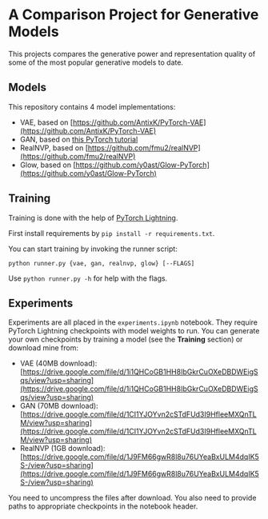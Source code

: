 # A Comparison Project for Generative Models
This projects compares the generative power and representation quality of some of the most popular generative models to date.

## Models
This repository contains 4 model implementations:

* VAE, based on [https://github.com/AntixK/PyTorch-VAE](https://github.com/AntixK/PyTorch-VAE)
* GAN, based on [this PyTorch tutorial](https://pytorch.org/tutorials/beginner/dcgan_faces_tutorial.html)
* RealNVP, based on [https://github.com/fmu2/realNVP](https://github.com/fmu2/realNVP)
* Glow, based on [https://github.com/y0ast/Glow-PyTorch](https://github.com/y0ast/Glow-PyTorch)

## Training
Training is done with the help of [PyTorch Lightning](https://www.pytorchlightning.ai).

First install requirements by `pip install -r requirements.txt`.

You can start training by invoking the runner script:
```
python runner.py {vae, gan, realnvp, glow} [--FLAGS]
```
Use `python runner.py -h` for help with the flags.

## Experiments
Experiments are all placed in the `experiments.ipynb` notebook.
They require PyTorch Lightning checkpoints with model weights to run. You can generate your own checkpoints by training a model (see the **Training** section) or download mine from:

* VAE (40MB download): [https://drive.google.com/file/d/1i1QHCoGB1HH8IbGkrCuOXeDBDWEigSqs/view?usp=sharing](https://drive.google.com/file/d/1i1QHCoGB1HH8IbGkrCuOXeDBDWEigSqs/view?usp=sharing)
* GAN (70MB download): [https://drive.google.com/file/d/1CI1YJOYvn2cSTdFUd3I9HfleeMXQnTLM/view?usp=sharing](https://drive.google.com/file/d/1CI1YJOYvn2cSTdFUd3I9HfleeMXQnTLM/view?usp=sharing)
* RealNVP (1GB download): [https://drive.google.com/file/d/1J9FM66gwR8l8u76UYeaBxULM4dqIK5S-/view?usp=sharing](https://drive.google.com/file/d/1J9FM66gwR8l8u76UYeaBxULM4dqIK5S-/view?usp=sharing)

You need to uncompress the files after download. You also need to provide paths to appropriate checkpoints in the notebook header.
